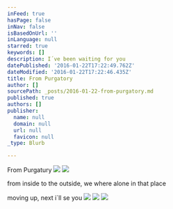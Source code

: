 ```yaml
---
inFeed: true
hasPage: false
inNav: false
isBasedOnUrl: ''
inLanguage: null
starred: true
keywords: []
description: I´ve been waiting for you
datePublished: '2016-01-22T17:22:49.762Z'
dateModified: '2016-01-22T17:22:46.435Z'
title: From Purgatory
author: []
sourcePath: _posts/2016-01-22-from-purgatory.md
published: true
authors: []
publisher:
  name: null
  domain: null
  url: null
  favicon: null
_type: Blurb

---
```

From Purgatury
![](https://s3-us-west-2.amazonaws.com/the-grid-img/p/f7f4e016e7244a6a9bf7f859b1818f53997604e2.jpg)
![](https://s3-us-west-2.amazonaws.com/the-grid-img/p/7bed90583596785b9830bf555bbbe4630e2ca97f.jpg)

from inside to the outside, we where alone in that place

moving up, next i´ll se you
![](https://the-grid-user-content.s3-us-west-2.amazonaws.com/5a49bead-3dbd-4bfe-9255-3afffe79ad42.jpg)
![](https://the-grid-user-content.s3-us-west-2.amazonaws.com/ea73d499-2c8c-4f40-8ed8-162f83f35cb6.jpg)
![](https://the-grid-user-content.s3-us-west-2.amazonaws.com/21dbaa06-f765-4d5a-a681-586fe7456328.jpg)
